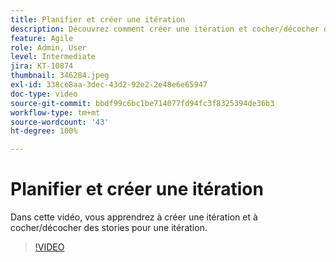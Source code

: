 ```yaml
---
title: Planifier et créer une itération
description: Découvrez comment créer une itération et cocher/décocher des stories pour une itération.
feature: Agile
role: Admin, User
level: Intermediate
jira: KT-10874
thumbnail: 346284.jpeg
exl-id: 338ce8aa-3dec-43d2-92e2-2e48e6e65947
doc-type: video
source-git-commit: bbdf99c6bc1be714077fd94fc3f8325394de36b3
workflow-type: tm+mt
source-wordcount: '43'
ht-degree: 100%

---
```


# Planifier et créer une itération

Dans cette vidéo, vous apprendrez à créer une itération et à cocher/décocher des stories pour une itération.

>[!VIDEO](https://video.tv.adobe.com/v/346284/?quality=12&learn=on&enablevpops=1)
